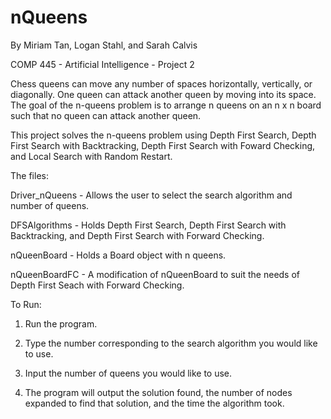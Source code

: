 # nQueens
By Miriam Tan, Logan Stahl, and Sarah Calvis

COMP 445 - Artificial Intelligence - Project 2

Chess queens can move any number of spaces horizontally, vertically, or diagonally. One queen can attack another queen by moving into its space. The goal of the n-queens problem is to arrange n queens on an  n x n  board such that no queen can attack another queen.

This project solves the n-queens problem using Depth First Search, Depth First Search with Backtracking, Depth First Search with Foward Checking, and Local Search with Random Restart.

The files:

Driver_nQueens - Allows the user to select the search algorithm and number of queens.

DFSAlgorithms - Holds Depth First Search, Depth First Search with Backtracking, and Depth First Search with Forward Checking.

nQueenBoard - Holds a Board object with n queens.

nQueenBoardFC - A modification of nQueenBoard to suit the needs of Depth First Seach with Forward Checking.

To Run:

1. Run the program.

2. Type the number corresponding to the search algorithm you would like to use.

3. Input the number of queens you would like to use.

4. The program will output the solution found, the number of nodes expanded to find that solution, and the time the algorithm took.
